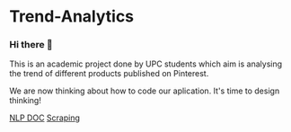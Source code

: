 # Trend-Analytics
### Hi there 👋
This is an academic project done by UPC students which aim is analysing the trend of different products published on Pinterest.

We are now thinking about how to code our aplication. It's time to design thinking! 

[NLP DOC](./NLP/README.md)
[Scraping](./Scraping/README.md)
